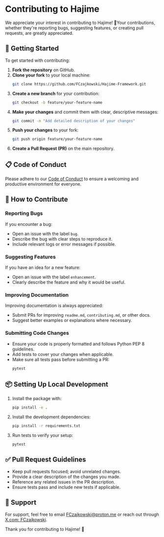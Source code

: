 # Contributing to Hajime

We appreciate your interest in contributing to Hajime! 🎉Your contributions, whether they're reporting bugs, suggesting features, or creating pull requests, are greatly appreciated.

## 📌 Getting Started

To get started with contributing:
1. **Fork the repository** on GitHub.
2. **Clone your fork** to your local machine:
   ```bash
   git clone https://github.com/FCzajkowski/Hajime-Framework.git
   ```
3. **Create a new branch** for your contribution:
   ```bash
   git checkout -b feature/your-feature-name
   ```
4. **Make your changes** and commit them with clear, descriptive messages:
   ```bash
   git commit -m "Add detailed description of your changes"
   ```
5. **Push your changes** to your fork:
   ```bash
   git push origin feature/your-feature-name
   ```
6. **Create a Pull Request (PR)** on the main repository.

## 📋 Code of Conduct
Please adhere to our [Code of Conduct](CODE_OF_CONDUCT.md) to ensure a welcoming and productive environment for everyone.

## 🔨 How to Contribute
### Reporting Bugs
If you encounter a bug:
- Open an issue with the label `bug`.
- Describe the bug with clear steps to reproduce it.
- Include relevant logs or error messages if possible.

### Suggesting Features
If you have an idea for a new feature:
- Open an issue with the label `enhancement`.
- Clearly describe the feature and why it would be useful.

### Improving Documentation
Improving documentation is always appreciated:
- Submit PRs for improving `readme.md`, `contributing.md`, or other docs.
- Suggest better examples or explanations where necessary.

### Submitting Code Changes
- Ensure your code is properly formatted and follows Python PEP 8 guidelines.
- Add tests to cover your changes when applicable.
- Make sure all tests pass before submitting a PR:
  ```bash
  pytest
  ```

## 📦 Setting Up Local Development
1. Install the package with:
   ```bash
   pip install -e .
   ```
2. Install the development dependencies:
   ```bash
   pip install -r requirements.txt
   ```
3. Run tests to verify your setup:
   ```bash
   pytest
   ```

## ✅ Pull Request Guidelines
- Keep pull requests focused; avoid unrelated changes.
- Provide a clear description of the changes you made.
- Reference any related issues in the PR description.
- Ensure tests pass and include new tests if applicable.

## 📢 Support
For support, feel free to email [FCzajkowski@proton.me](mailto:FCzajkowski@proton.me) or reach out through [X.com: FCzajkowski](https://x.com/F_Czajkowski).

Thank you for contributing to Hajime! 🚀

